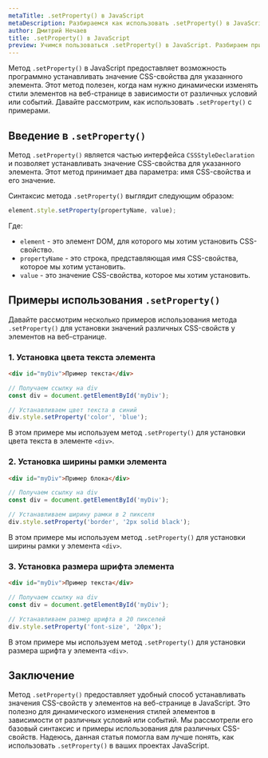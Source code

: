 ```yaml
---
metaTitle: .setProperty() в JavaScript
metaDescription: Разбираемся как использовать .setProperty() в JavaScript
author: Дмитрий Нечаев
title: .setProperty() в JavaScript
preview: Учимся пользоваться .setProperty() в JavaScript. Разбираем примеры использования
---
```


Метод `.setProperty()` в JavaScript предоставляет возможность программно устанавливать значение CSS-свойства для указанного элемента. Этот метод полезен, когда нам нужно динамически изменять стили элементов на веб-странице в зависимости от различных условий или событий. Давайте рассмотрим, как использовать `.setProperty()` с примерами.

## Введение в `.setProperty()`

Метод `.setProperty()` является частью интерфейса `CSSStyleDeclaration` и позволяет устанавливать значение CSS-свойства для указанного элемента. Этот метод принимает два параметра: имя CSS-свойства и его значение.

Синтаксис метода `.setProperty()` выглядит следующим образом:

```jsx
element.style.setProperty(propertyName, value);

```

Где:

- `element` - это элемент DOM, для которого мы хотим установить CSS-свойство.
- `propertyName` - это строка, представляющая имя CSS-свойства, которое мы хотим установить.
- `value` - это значение CSS-свойства, которое мы хотим установить.

## Примеры использования `.setProperty()`

Давайте рассмотрим несколько примеров использования метода `.setProperty()` для установки значений различных CSS-свойств у элементов на веб-странице.

### 1. Установка цвета текста элемента

```html
<div id="myDiv">Пример текста</div>

```

```jsx
// Получаем ссылку на div
const div = document.getElementById('myDiv');

// Устанавливаем цвет текста в синий
div.style.setProperty('color', 'blue');

```

В этом примере мы используем метод `.setProperty()` для установки цвета текста в элементе `<div>`.

### 2. Установка ширины рамки элемента

```html
<div id="myDiv">Пример блока</div>

```

```jsx
// Получаем ссылку на div
const div = document.getElementById('myDiv');

// Устанавливаем ширину рамки в 2 пикселя
div.style.setProperty('border', '2px solid black');

```

В этом примере мы используем метод `.setProperty()` для установки ширины рамки у элемента `<div>`.

### 3. Установка размера шрифта элемента

```html
<div id="myDiv">Пример текста</div>

```

```jsx
// Получаем ссылку на div
const div = document.getElementById('myDiv');

// Устанавливаем размер шрифта в 20 пикселей
div.style.setProperty('font-size', '20px');

```

В этом примере мы используем метод `.setProperty()` для установки размера шрифта у элемента `<div>`.

## Заключение

Метод `.setProperty()` предоставляет удобный способ устанавливать значения CSS-свойств у элементов на веб-странице в JavaScript. Это полезно для динамического изменения стилей элементов в зависимости от различных условий или событий. Мы рассмотрели его базовый синтаксис и примеры использования для различных CSS-свойств. Надеюсь, данная статья помогла вам лучше понять, как использовать `.setProperty()` в ваших проектах JavaScript.